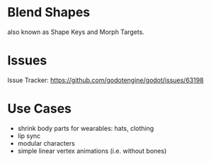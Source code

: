 
# Blend Shapes

also known as Shape Keys and Morph Targets.


# Issues

Issue Tracker: https://github.com/godotengine/godot/issues/63198


# Use Cases

* shrink body parts for wearables: hats, clothing
* lip sync
* modular characters
* simple linear vertex animations (i.e. without bones)
